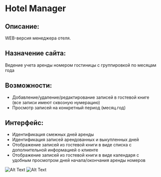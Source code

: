 # Hotel Manager

## Описание: 
WEB-версия менеджера отеля.

## Назначение сайта:
Ведение учета аренды номером гостиницы с группировкой по месяцам года

## Возможности:
- Добавление/удаление/редактирование записей в гостевой книге (все записи имеют сквозную нумерацию)
- Просмотр записей на конкретный период (месяц.год)

## Интерфейс:
- Идентификация смежных дней аренды
- Идентификация записей арендованных и выкупленных дней
- Отображение записей из гостевой книги в виде списка с дополнительной информацией о клиенте
- Отображение записей из гостевой книги в виде календаря с удобным просмотром дней начала/окончания аренды номеров

![Alt Text](https://github.com/stovberpv/hotelWeb/blob/master/part1.gif)
![Alt Text](https://github.com/stovberpv/hotelWeb/blob/master/part2.gif)
